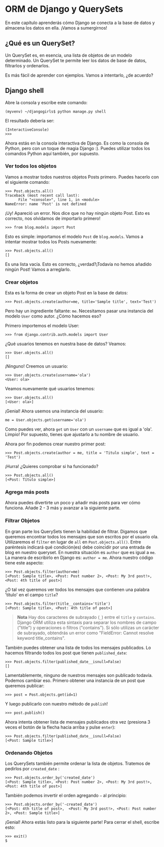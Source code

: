 # ORM de Django y QuerySets

En este capítulo aprenderás cómo Django se conecta a la base de datos y almacena los datos en ella. ¡Vamos a sumergirnos!

## ¿Qué es un QuerySet?

Un QuerySet es, en esencia, una lista de objetos de un modelo determinado. Un QuerySet te permite leer los datos de base de datos, filtrarlos y ordenarlos.

Es más fácil de aprender con ejemplos. Vamos a intentarlo, ¿de acuerdo?

## Django shell

Abre la consola y escribe este comando:

    (myvenv) ~/djangogirls$ python manage.py shell


El resultado debería ser:

    (InteractiveConsole)
    >>>


Ahora estás en la consola interactiva de Django. Es como la consola de Python, pero con un toque de magia Django :). Puedes utilizar todos los comandos Python aquí también, por supuesto.

### Ver todos los objetos

Vamos a mostrar todos nuestros objetos Posts primero. Puedes hacerlo con el siguiente comando:

    >>> Post.objects.all()
    Traceback (most recent call last):
          File "<console>", line 1, in <module>
    NameError: name 'Post' is not defined


¡Uy! Apareció un error. Nos dice que no hay ningún objeto Post. Esto es correcto, nos olvidamos de importarlo primero!

    >>> from blog.models import Post


Esto es simple: importamos el modelo `Post` de `blog.models`. Vamos a intentar mostrar todos los Posts nuevamente:

    >>> Post.objects.all()
    []


Es una lista vacía. Esto es correcto, ¿verdad?¡Todavía no hemos añadido ningún Post! Vamos a arreglarlo.

### Crear objetos

Esta es la forma de crear un objeto Post en la base de datos:

    >>> Post.objects.create(author=me, title='Sample title', text='Test')


Pero hay un ingrediente faltante: `me`. Necesitamos pasar una instancia del modelo `User` como autor. ¿Cómo hacemos eso?

Primero importemos el modelo User:

    >>> from django.contrib.auth.models import User


¿Qué usuarios tenemos en nuestra base de datos? Veamos:

    >>> User.objects.all()
    []


¡Ninguno! Creemos un usuario:

    >>> User.objects.create(username='ola')
    <User: ola>


Veamos nuevamente qué usuarios tenemos:

    >>> User.objects.all()
    [<User: ola>]


¡Genial! Ahora usemos una instancia del usuario:

    me = User.objects.get(username='ola')


Como puedes ver, ahora `get` un `User` con un `username` que es igual a 'ola'. Limpio! Por supuesto, tienes que ajustarlo a tu nombre de usuario.

Ahora por fin podemos crear nuestro primer post:

    >>> Post.objects.create(author = me, title = 'Titulo simple', text = 'Test')


¡Hurra! ¿Quieres comprobar si ha funcionado?

    >>> Post.objects.all()
    [<Post: Título simple>]


### Agrega más posts

Ahora puedes divertirte un poco y añadir más posts para ver cómo funciona. Añade 2 - 3 más y avanzar a la siguiente parte.

### Filtrar Objetos

En gran parte los QuerySets tienen la habilidad de filtrar. Digamos que queremos encontrar todos los mensajes que son escritos por el usuario ola. Utilizaremos el `filter` en lugar de `all` en `Post.objects.all()`. Entre paréntesis indicará qué condición(es) debe coincidir por una entrada de blog en nuestro queryset. En nuestra situación es `author` que es igual a `me`. La manera de escribirlo en Django es: `author = me`. Ahora nuestro código tiene este aspecto:

    >>> Post.objects.filter(author=me)
    [<Post: Sample title>, <Post: Post number 2>, <Post: My 3rd post!>, <Post: 4th title of post>]


¿O tal vez queremos ver todos los mensajes que contienen una palabra 'título' en el campo `title`?

    >>> Post.objects.filter(title__contains='title')
    [<Post: Sample title>, <Post: 4th title of post>]


> **Nota** Hay dos caracteres de subrayado (`_`) entre el `title` y `contains`. Django ORM utiliza esta sintaxis para separar los nombres de campo ("title") y operaciones o filtros ("contains"). Si sólo utilizas un carácter de subrayado, obtendrás un error como "FieldError: Cannot resolve keyword title_contains".

También puedes obtener una lista de todos los mensajes publicados. Lo hacemos filtrando todos los post que tienen `published_date`:

    >>> Post.objects.filter(published_date__isnull=False)
    []


Lamentablemente, ninguno de nuestros mensajes son publicado todavía. Podemos cambiar eso. Primero obtener una instancia de un post que queremos publicar:

    >>> post = Post.objects.get(id=1)


Y luego publicarlo con nuestro método de `publish`!

    >>> post.publish()


Ahora intenta obtener lista de mensajes publicados otra vez (presiona 3 veces el botón de la flecha hacia arriba y pulse `enter`):

    >>> Post.objects.filter(published_date__isnull=False)
    [<Post: Sample title>]


### Ordenando Objetos

Los QuerySets también permite ordenar la lista de objetos. Tratemos de pedirlos por `created_date` :

    >>> Post.objects.order_by('created_date')
    [<Post: Sample title>, <Post: Post number 2>, <Post: My 3rd post!>, <Post: 4th title of post>]


También podemos invertir el orden agregando `–` al principio:

    >>> Post.objects.order_by('-created_date')
    [<Post: 4th title of post>,  <Post: My 3rd post!>, <Post: Post number 2>, <Post: Sample title>]


¡Genial! Ahora estás listo para la siguiente parte! Para cerrar el shell, escribe esto:

    >>> exit()
    $
